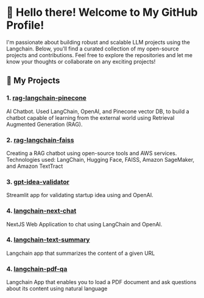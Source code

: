 # 👋 Hello there! Welcome to My GitHub Profile!

I'm passionate about building robust and scalable LLM projects using the Langchain. Below, you'll find a curated collection of my open-source projects and contributions. Feel free to explore the repositories and let me know your thoughts or collaborate on any exciting projects!

## 🚀 My Projects

### 1. [**rag-langchain-pinecone**](link-to-repository)
AI Chatbot. Used LangChain, OpenAI, and Pinecone vector DB, to build a chatbot capable of learning from the external world using Retrieval Augmented Generation (RAG).

### 2. [**rag-langchain-faiss**](link-to-repository)
Creating a RAG chatbot using open-source tools and AWS services. Technologies used: LangChain, Hugging Face, FAISS, Amazon SageMaker, and Amazon TextTract

### 3. [**gpt-idea-validator**](https://github.com/Shaunakdas/gpt-idea-validator)
Streamlit app for validating startup idea using and OpenAI.

### 4. [**langchain-next-chat**](https://github.com/Shaunakdas/langchain-next-chat)
NextJS Web Application to chat using  LangChain and OpenAI.

### 4. [**langchain-text-summary**](https://github.com/Shaunakdas/langchain-url-summary)
Langchain app that summarizes the content of a given URL

### 4. [**langchain-pdf-qa**](https://github.com/Shaunakdas/langchain-pdf-qa)
Langchain App that enables you to load a PDF document and ask questions about its content using natural language

